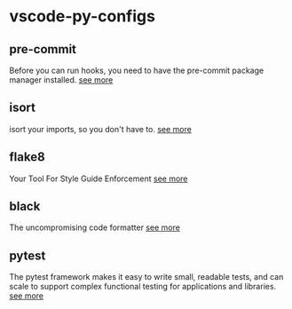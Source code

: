 # vscode-py-configs

## pre-commit

Before you can run hooks, you need to have the pre-commit package manager installed. [see more](https://pre-commit.com/)

## isort

isort your imports, so you don't have to. [see more](https://pycqa.github.io/isort/)

## flake8

Your Tool For Style Guide Enforcement [see more](https://flake8.pycqa.org/en/latest/)

## black

The uncompromising code formatter [see more](https://black.readthedocs.io/en/stable/)

## pytest

The pytest framework makes it easy to write small, readable tests, and can scale to support complex functional testing for applications and libraries. [see more](https://docs.pytest.org/en/7.4.x/)
